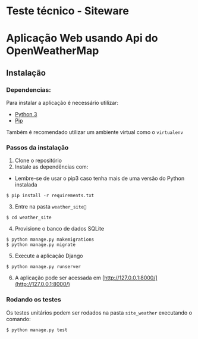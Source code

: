 # Teste técnico - Siteware

# Aplicação Web usando Api do OpenWeatherMap

## Instalação

### Dependencias:

Para instalar a aplicação é necessário utilizar:

- [Python 3](https://www.python.org/downloads/release/python-370/)
- [Pip](https://pypi.org/project/pip/)

Também é recomendado utilizar um ambiente virtual como o `virtualenv`

### Passos da instalação

1. Clone o repositório
2. Instale as dependências com:
- Lembre-se de usar o pip3 caso tenha mais de uma versão do Python instalada
```
$ pip install -r requirements.txt
```

3. Entre na pasta `weather_site `
```
$ cd weather_site
```
4. Provisione o banco de dados SQLite
```
$ python manage.py makemigrations
$ python manage.py migrate
```
5. Execute a aplicação Django
```
$ python manage.py runserver
```
6. A aplicação pode ser acessada em [http://127.0.0.1:8000/](http://127.0.0.1:8000/)

### Rodando os testes

Os testes unitários podem ser rodados na pasta `site_weather` executando o comando: 

```
$ python manage.py test
```


